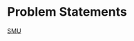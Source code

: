 # Problem Statements

[SMU](https://wiki.smu.edu.sg/is480/Projects#SAS_Institute_-_Driving_Analytics_Innovation_in_Financial_Services_Industries)
